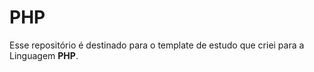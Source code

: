 # PHP

Esse repositório é destinado para o template de estudo que criei para a Linguagem __PHP__.


